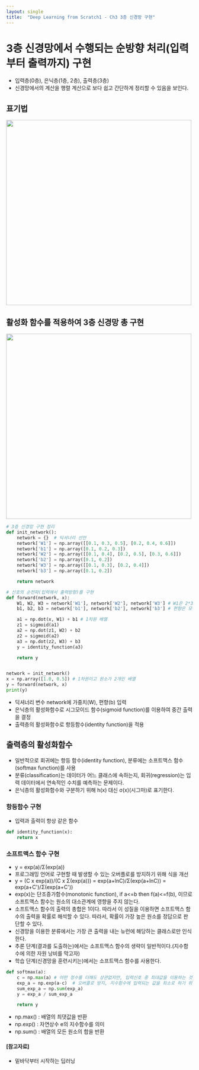 ```yaml
---
layout: single
title:  "Deep Learning from Scratch1 - Ch3 3층 신경망 구현"
---
```


# 3층 신경망에서 수행되는 순방향 처리(입력부터 출력까지) 구현
- 입력층(0층), 은닉층(1층, 2층), 출력층(3층)
- 신경망에서의 계산을 행렬 계산으로 보다 쉽고 간단하게 정리할 수 있음을 보인다.

## 표기법
<img src = "https://user-images.githubusercontent.com/59792046/114652037-10205200-9d20-11eb-80dc-741f703fe794.jpg" width = "500">


## 활성화 함수를 적용하여 3층 신경망 총 구현
<img src = "https://user-images.githubusercontent.com/59792046/114652474-e74c8c80-9d20-11eb-8c94-233fce9ae6dc.jpg" width = "500">



```python
# 3층 신경망 구현 정리
def init_network():
    network = {}  # 딕셔너리 선언
    network['W1'] = np.array([[0.1, 0.3, 0.5], [0.2, 0.4, 0.6]])
    network['b1'] = np.array([0.1, 0.2, 0.3])
    network['W2'] = np.array([[0.1, 0.4], [0.2, 0.5], [0.3, 0.6]])
    network['b2'] = np.array([0.1, 0.2])
    network['W3'] = np.array([[0.1, 0.3], [0.2, 0.4]])
    network['b3'] = np.array([0.1, 0.2])

    return network

# 신호의 순전파(입력에서 출력방향)를 구현
def forward(network, x):
    W1, W2, W3 = network['W1'], network['W2'], network['W3'] # W1은 2*3, W2는 3*2, W3는 2*2 행렬
    b1, b2, b3 = network['b1'], network['b2'], network['b3'] # 편향은 모두 1차원 배열

    a1 = np.dot(x, W1) + b1 # 1차원 배열
    z1 = sigmoid(a1)
    a2 = np.dot(z1, W2) + b2
    z2 = sigmoid(a2)
    a3 = np.dot(z2, W3) + b3
    y = identity_function(a3)

    return y


network = init_network()
x = np.array([1.0, 0.5]) # 1차원이고 원소가 2개인 배열
y = forward(network, x)
print(y)

```
- 딕셔너리 변수 network에 가중치(W), 편향(b) 입력
- 은닉층의 활성화함수로 시그모이드 함수(sigmoid function)를 이용하여 중간 출력을 결정
- 출력층의 활성화함수로 항등함수(identity function)을 적용


## 출력층의 활성화함수
- 일반적으로 회귀에는 항등 함수(identity function), 분류에는 소프트맥스 함수(softmax function)를 사용
- 분류(classification)는 데이터가 어느 클래스에 속하는지, 회귀(regression)는 입력 데이터에서 연속적인 수치를 예측하는 문제이다.
- 은닉층의 활성화함수와 구분하기 위해 h(x) 대신 σ(x)(시그마)로 표기한다.


### 항등함수 구현
- 입력과 출력이 항상 같은 함수

``` python
def identity_function(x):
    return x
```

### 소프트맥스 함수 구현
- y = exp(a)/Σ(exp(a))
- 프로그래밍 언어로 구현할 때 발생할 수 있는 오버플로를 방지하기 위해 식을 개선
- y = (C x exp(a))/(C x Σ(exp(a))) = exp(a+lnC)/Σ(exp(a+lnC)) = exp(a+C')/Σ(exp(a+C'))
- exp(x)는 단조증가함수(monotonic function), if a<=b then f(a)<=f(b), 이므로 소프트맥스 함수는 원소의 대소관계에 영향을 주지 않는다.
- 소프트맥스 함수의 출력의 총합은 1이다. 따라서 이 성질을 이용하면 소프트맥스 함수의 출력을 확률로 해석할 수 있다. 따라서, 확률이 가장 높은 원소를 정답으로 판단할 수 있다.
- 신경망을 이용한 분류에서는 가장 큰 출력을 내는 뉴런에 해당하는 클래스로만 인식한다. 
- 추론 단계(결과를 도출하는)에서는 소프트맥스 함수의 생략이 일반적이다.(지수함수에 의한 자원 낭비를 막고자)
- 학습 단계(신경망을 훈련시키는)에서는 소프트맥스 함수를 사용한다.


``` python
def softmax(a):
    c = np.max(a) # 어떤 정수를 더해도 상관없지만, 입력신호 중 최대값을 이용하는 것이 일반적
    exp_a = np.exp(a-c)  # 오버플로 방지, 지수함수에 입력되는 값을 최소로 하기 위해 음수형태의 덧셈을 진행
    sum_exp_a = np.sum(exp_a)
    y = exp_a / sum_exp_a

    return y
```

- np.max() : 배열의 최댓값을 반환
- np.exp() : 자연상수 e의 지수함수를 의미
- np.sum() : 배열의 모든 원소의 합을 반환


#### [참고자료]
- 밑바닥부터 시작하는 딥러닝

